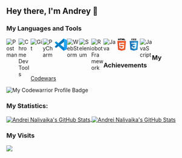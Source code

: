 ## Hey there, I'm Andrey 👋
<!--
### I'm a Quality Assurance Engineer
- 🐞 I like to test software
- 💪 I like to write code
- ⭐	I respect common sense

### How to reach me:

[<img align="left" alt="Andrei Nalivaiko | Gmail" width="28px" src="https://img.icons8.com/color/48/000000/gmail-new.png" />][gmail]
[<img align="left" alt="Andrei Nalivaiko | LinkedIn" width="28px" src="https://img.icons8.com/fluency/48/000000/linkedin.png" />][linkedin]
[<img align="left" alt="Andrei Nalivaiko | Gmail" width="28px" src="https://img.icons8.com/color/48/000000/skype--v1.png" />][skype]
</br>
-->
### My Languages and Tools

<img align="left" alt="Postman" width="32px" src="https://img.icons8.com/dusk/64/000000/postman-api.png"/>
<img align="left" alt="Chrome DevTools" width="32px" src="https://img.icons8.com/color/48/000000/chrome--v1.png"/>
<img align="left" alt="Git" width="32px" src="https://img.icons8.com/color/48/000000/git.png" />
<img align="left" alt="PyCharm" width="32px" src="https://img.icons8.com/color/48/000000/pycharm.png" />
<img align="left" alt="Visual Studio Code" width="32px" src="https://raw.githubusercontent.com/github/explore/80688e429a7d4ef2fca1e82350fe8e3517d3494d/topics/visual-studio-code/visual-studio-code.png" />
<img align="left" alt="WebStorm" width="32px" src="https://img.icons8.com/color/344/webstorm.png" />
<img align="left" alt="Selenium" width="32px" src="https://img.icons8.com/fluency/100/000000/selenium-test-automation.png" />
<img align="left" alt="Robot Framework" width="32px" src="https://img.icons8.com/emoji/48/000000/robot-emoji.png" />
<img align="left" alt="Java" width="32px" src="https://img.icons8.com/color/48/000000/java-coffee-cup-logo--v1.png"/>
<img align="left" alt="HTML5" width="32px" src="https://raw.githubusercontent.com/github/explore/80688e429a7d4ef2fca1e82350fe8e3517d3494d/topics/html/html.png" />
<img align="left" alt="CSS3" width="32px" src="https://raw.githubusercontent.com/github/explore/80688e429a7d4ef2fca1e82350fe8e3517d3494d/topics/css/css.png" />
<img align="left" alt="JavaScript" width="32px" src="https://img.icons8.com/color/48/000000/javascript--v1.png" />
<br />

### My Achievements
[Codewars](https://www.codewars.com/users/andreynav/badges/small)

![My Codewarrior Profile Badge](https://www.codewars.com/users/andreynav/badges/small)

### My Statistics:
<a href="https://github.com/anuraghazra/github-readme-stats">
    <img align="center" alt="Andrei Nalivaika's GitHub Stats" src="https://github-readme-stats.vercel.app/api/top-langs/?username=andreynav&layout=compact&langs_count=8&layout=compact&theme=dark&bg_color=0d1117" />
</a>
<a href="https://github.com/anuraghazra/github-readme-stats">  
    <img align="center" alt="Andrei Nalivaika's GitHub Stats" src="https://github-readme-stats.vercel.app/api?username=andreynav&layout=compact&show_icons=true&hide=stars&theme=dark&count_private=true&include_all_commits=true&bg_color=0d1117" />
</a>  

### My Visits
![](https://komarev.com/ghpvc/?username=andreynav)

[linkedin]: https://www.linkedin.com/in/andrei-nalivaika/
[gmail]: mailto:nav.testsw@gmail.com
[skype]: skype:banderas-x?userinfo
